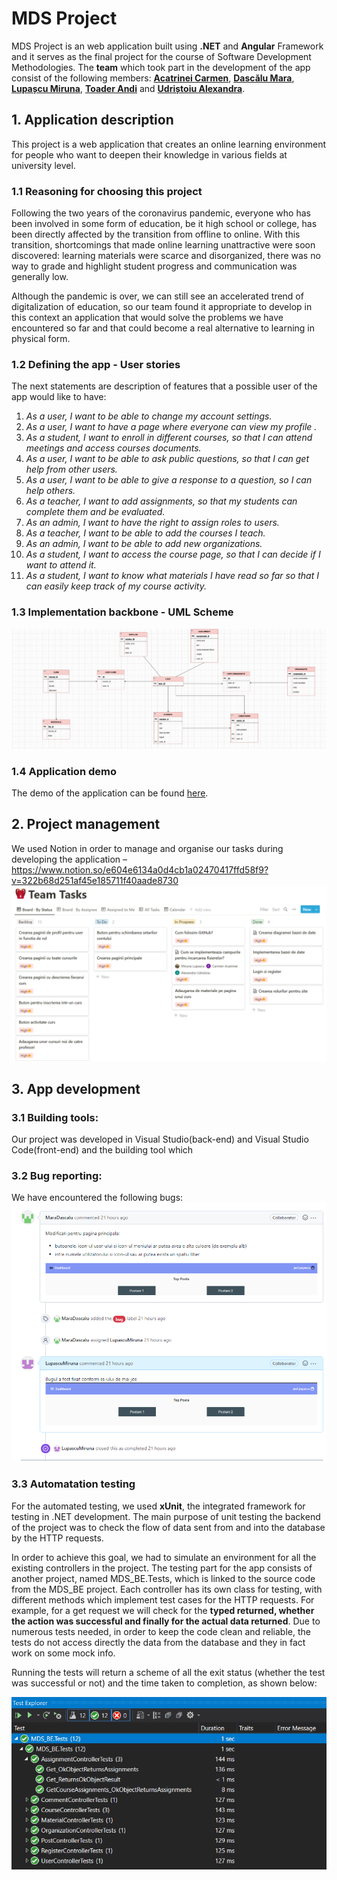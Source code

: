 # MDS Project
MDS Project is an web application built using **.NET** and **Angular** Framework and it serves as the final project for the course of Software Development Methodologies. The **team** which took part in the development of the app consist of the following members: **[Acatrinei Carmen](https://github.com/carmenacatrinei)**, **[Dascălu Mara](https://github.com/MaraDascalu)**, **[Lupașcu Miruna](https://github.com/LupascuMiruna)**, **[Toader Andi](https://github.com/andidroid2000)** and **[Udriștoiu Alexandra](https://github.com/alexandra-udristoiu)**.

## 1. Application description
This project is a web application that creates an online learning environment for people who want to deepen their knowledge in various fields at university level.

### 1.1 Reasoning for choosing this project
Following the two years of the coronavirus pandemic, everyone who has been involved in some form of education, be it high school or college, has been directly affected by the transition from offline to online. With this transition, shortcomings that made online learning unattractive were soon discovered: learning materials were scarce and disorganized, there was no way to grade and highlight student progress and communication was generally low.

Although the pandemic is over, we can still see an accelerated trend of digitalization of education, so our team found it appropriate to develop in this context an application that would solve the problems we have encountered so far and that could become a real alternative to learning in physical form.

### 1.2 Defining the app - User stories
The next statements are description of features that a possible user of the app would like to have:
 1. *As a user, I want to be able to change my account settings.*
 2. *As a user, I want to have a page where everyone can view my profile .*
 3. *As a student, I want to enroll in different courses, so that I can attend meetings and access courses documents.*
 4. *As a user, I want to be able to ask public questions, so that I can get help from other users.*
 5. *As a user, I want to be able to give a response to a question, so I can help others.*
 6. *As a teacher, I want to add assignments, so that my students can complete them and be evaluated.*
 7. *As an admin, I want to have the right to assign roles to users.*
 8. *As a teacher, I want to be able to add the courses I teach.*
 9. *As an admin, I want to be able to add new organizations.*
10. *As a student, I want to access the course page, so that I can decide if I want to attend it.*
11. *As a student, I want to know what materials I have read so far so that I can easily keep track of my course activity.*

### 1.3 Implementation backbone - UML Scheme
![uml scheme](/assets/uml.png)

### 1.4 Application demo
The demo of the application can be found [here](https://drive.google.com/drive/folders/1jIxcQP_lTKMtUCCWOG5n2vF_zL8lFaLq?usp=sharing).

## 2. Project management
We  used Notion in order to manage and organise our tasks during developing the application –https://www.notion.so/e604e6134a0d4cb1a02470417ffd58f9?v=322b68d251af45e185711f40aade8730
![notion scheme](/assets/notion.png)

## 3. App development

### 3.1 Building tools:
Our project was developed in Visual Studio(back-end) and Visual Studio Code(front-end) and the building tool which

### 3.2 Bug reporting:
We have encountered the following bugs:
![bug report image](/assets/bug.png)  

### 3.3 Automatation testing
For the automated testing, we used **xUnit**, the integrated framework for testing in .NET development. The main purpose of unit testing the backend of the project was to check the flow of data sent from and into the database by the HTTP requests.
  
In order to achieve this goal, we had to simulate an environment for all the existing controllers in the project. The testing part for the app consists of another project, named MDS_BE.Tests, which is linked to the source code from the MDS_BE project. Each controller has its own class for testing, with different methods which implement test cases for the HTTP requests. For example, for a get request we will check for the **typed returned, whether the action was successful and finally for the actual data returned**. Due to numerous tests needed, in order to keep the code clean and reliable, the tests do not access directly the data from the database and they in fact work on some mock info.

Running the tests will return a scheme of all the exit status (whether the test was successful or not) and the time taken to completion, as shown below:

![unit test result](/assets/unittest.png)
